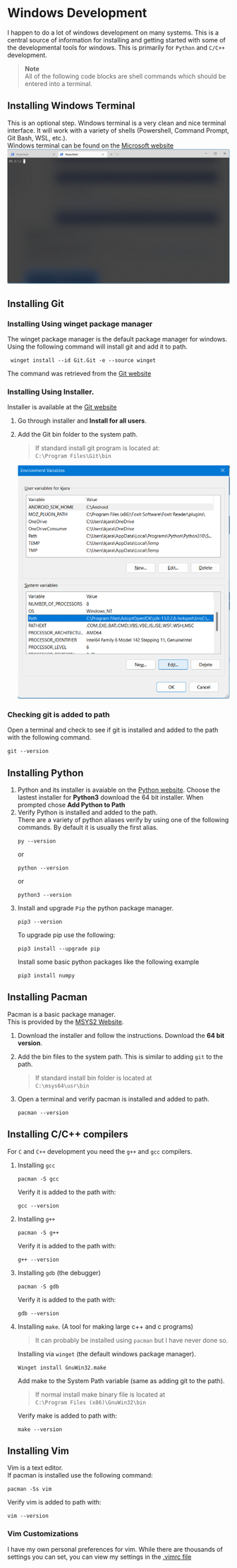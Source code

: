 # Windows Development

I happen to do a lot of windows development on many systems.
This is a central source of information for installing and getting started with some of the developmental tools for windows. This is primarily for `Python` and `C/C++` development.

> **Note** <br>
> All of the following code blocks are shell commands which should be entered into a terminal.

## Installing Windows Terminal

This is an optional step. Windows terminal is a very clean and nice terminal interface. It will work with a variety of shells (Powershell, Command Prompt, Git Bash, WSL, etc.).
<br>
Windows terminal can be found on the [Microsoft website](https://docs.microsoft.com/en-us/windows/terminal/install)
<img src = "windows_terminal.png">

## Installing Git

### Installing Using winget package manager
The winget package manager is the default package manager for windows.
Using the following command will install git and add it to path.
```
 winget install --id Git.Git -e --source winget 
```
The command was retrieved from the [Git website](https://git-scm.com/download/win)
### Installing Using Installer.
Installer is available at the [Git website](https://git-scm.com/book/en/v2/Getting-Started-Installing-Git)
<br>

1. Go through installer and **Install for all users**.

2. Add the Git bin folder to the system path.

   > If standard install git program is located at:
   > <br> `C:\Program Files\Git\bin`

   <img src="env_vars.png">

### Checking git is added to path
Open a terminal and check to see if git is installed and added to the path with the following command.
   ```
   git --version
   ```

## Installing Python

1. Python and its installer is avaiable on the [Python website](https://www.python.org/downloads/windows/). Choose the lastest installer for **Python3** download the 64 bit installer.
   When prompted chose **Add Python to Path**
2. Verify Python is installed and added to the path.
   <br>
   There are a variety of python aliases verify by using one of the following commands. By default it is usually the first alias.
   ```
   py --version
   ```
   or
   ```
   python --version
   ```
   or
   ```
   python3 --version
   ```
3. Install and upgrade `Pip` the python package manager.
   <br>
   ```
   pip3 --version
   ```
   To upgrade pip use the following:
   ```
   pip3 install --upgrade pip
   ```
   Install some basic python packages like the following example
   ```
   pip3 install numpy
   ```

## Installing Pacman

Pacman is a basic package manager.
<br>
This is provided by the [MSYS2 Website](https://www.msys2.org/).

1.  Download the installer and follow the instructions. Download the **64 bit version**.
2.  Add the bin files to the system path. This is similar to adding `git` to the path.

    > If standard install bin folder is located at
    > <br> `C:\msys64\usr\bin`

3.  Open a terminal and verify pacman is installed and added to path.
    ```
    pacman --version
    ```

## Installing C/C++ compilers

For `C` and `C++` development you need the `g++` and `gcc` compilers.

1.  Installing `gcc`
    ```
    pacman -S gcc
    ```
    Verify it is added to the path with:
    ```
    gcc --version
    ```
2.  Installing `g++`

    ```
    pacman -S g++
    ```

    Verify it is added to the path with:

    ```
    g++ --version
    ```

3.  Installing `gdb` (the debugger)
    ```
    pacman -S gdb
    ```
    Verify it is added to the path with:
    ```
    gdb --version
    ```
4.  Installing `make`. (A tool for making large c++ and c programs)

    > It can probably be installed using `pacman` but I have never done so.

    Installing via `winget` (the default windows package manager).

    ```
    Winget install GnuWin32.make
    ```

    Add make to the System Path variable (same as adding git to the path).

    > If normal install make binary file is located at
    > <br> `C:\Program Files (x86)\GnuWin32\bin`

    Verify make is added to path with:

    ```
    make --version
    ```

## Installing Vim

Vim is a text editor.
<br>
If pacman is installed use the following command:

```
pacman -Ss vim
```

Verify vim is added to path with:

```
vim --version
```
### Vim Customizations
I have my own personal preferences for vim. While there 
are thousands of settings you can set, you can view 
my settings in the [.vimrc file](./.vimrc)
